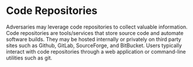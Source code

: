 # Code Repositories

Adversaries may leverage code repositories to collect valuable information. Code repositories are tools/services that store source code and automate software builds. They may be hosted internally or privately on third party sites such as Github, GitLab, SourceForge, and BitBucket. Users typically interact with code repositories through a web application or command-line utilities such as git.